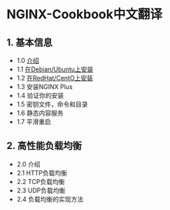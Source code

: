 # NGINX-Cookbook中文翻译
## 1. 基本信息
  - 1.0 [介绍](/articles/basics.md)
  - 1.1 [在Debian/Ubuntu上安装](/articles/basics.md##1.1)
  - 1.2 [在RedHat/CentO上安装](/articles/basics.md##1.2)
  - 1.3 安装NGINX Plus
  - 1.4 验证你的安装
  - 1.5 密钥文件，命令和目录
  - 1.6 静态内容服务
  - 1.7 平滑重启
## 2. 高性能负载均衡
  - 2.0 介绍
  - 2.1 HTTP负载均衡
  - 2.2 TCP负载均衡
  - 2.3 UDP负载均衡
  - 2.4 负载均衡的实现方法
 

